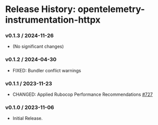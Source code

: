 # Release History: opentelemetry-instrumentation-httpx

### v0.1.3 / 2024-11-26

* (No significant changes)

### v0.1.2 / 2024-04-30

* FIXED: Bundler conflict warnings

### v0.1.1 / 2023-11-23

* CHANGED: Applied Rubocop Performance Recommendations [#727](https://github.com/open-telemetry/opentelemetry-ruby-contrib/pull/727)

### v0.1.0 / 2023-11-06

* Initial Release.
